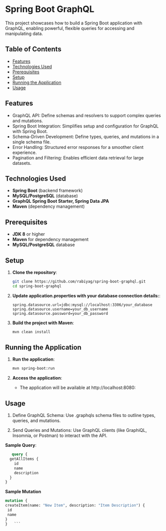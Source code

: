 # Spring Boot GraphQL

This project showcases how to build a Spring Boot application with GraphQL, enabling powerful, flexible queries for accessing and manipulating data.

## Table of Contents
- [Features](#features)
- [Technologies Used](#technologies-used)
- [Prerequisites](#prerequisites)
- [Setup](#setup)
- [Running the Application](#running-the-application)
- [Usage](#usage)

## Features
- GraphQL API: Define schemas and resolvers to support complex queries and mutations.
- Spring Boot Integration: Simplifies setup and configuration for GraphQL with Spring Boot.
- Schema-Driven Development: Define types, queries, and mutations in a single schema file.
- Error Handling: Structured error responses for a smoother client experience.
- Pagination and Filtering: Enables efficient data retrieval for large datasets.

## Technologies Used
- **Spring Boot** (backend framework)
- **MySQL/PostgreSQL** (database)
- **GraphQL Spring Boot Starter, Spring Data JPA** 
- **Maven** (dependency management)

## Prerequisites
- **JDK 8** or higher
- **Maven** for dependency management
- **MySQL/PostgreSQL** database

## Setup
1. **Clone the repository**:
   ```bash
   git clone https://github.com/rabiyag/spring-boot-graphql.git
   cd spring-boot-graphql
   ```

2. **Update application.properties with your database connection details:**:
    ```properties
    spring.datasource.url=jdbc:mysql://localhost:3306/your_database
    spring.datasource.username=your_db_username
    spring.datasource.password=your_db_password
    ```
   
3. **Build the project with Maven**:
   ```bash
   mvn clean install
   ```

## Running the Application
1. **Run the application**:
   ```bash
   mvn spring-boot:run
   ```

2. **Access the application**:
   - The application will be available at http://localhost:8080:
  

## Usage

1. Define GraphQL Schema: Use .graphqls schema files to outline types, queries, and mutations.

2. Send Queries and Mutations: Use GraphQL clients (like GraphiQL, Insomnia, or Postman) to interact with the API.

**Sample Query**: 

```graphql
   query {
  getAllItems {
    id
    name
    description
  }
}
   ```
**Sample Mutation**

   ```graphql
mutation {
  createItem(name: "New Item", description: "Item Description") {
    id
    name
  }
}   ```
